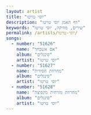 ```yaml
---
layout: artist
title: "יוסי טויטו"
description: "דף האמן יוסי טויטו"
keywords: "שירים, מוזיקה, יוסי טויטו"
permalink: /artists/יוסי-טויטו/
songs:
  - number: "51626"
    name: "אם אשכחך"
    album: "סינגלים"
    artist: "יוסי טויטו"
  - number: "51627"
    name: "מחרוזת חסידית"
    album: "סינגלים"
    artist: "יוסי טויטו"
  - number: "51628"
    name: "מחרוזת מזרחית מקפיצה"
    album: "סינגלים"
    artist: "יוסי טויטו"
---
```

